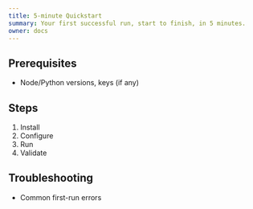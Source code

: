 ```yaml
---
title: 5‑minute Quickstart
summary: Your first successful run, start to finish, in 5 minutes.
owner: docs
---
```


## Prerequisites

- Node/Python versions, keys (if any)

## Steps

1. Install
2. Configure
3. Run
4. Validate

## Troubleshooting

- Common first-run errors
